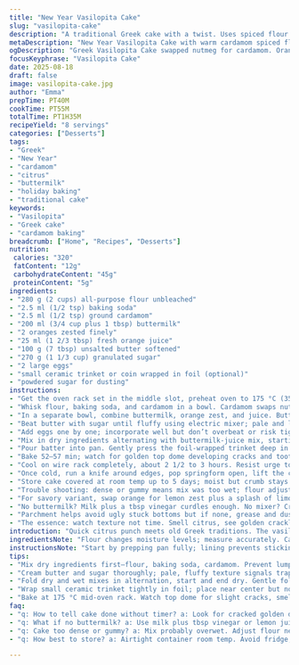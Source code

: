 ```yaml
---
title: "New Year Vasilopita Cake"
slug: "vasilopita-cake"
description: "A traditional Greek cake with a twist. Uses spiced flour base adjusted with warm cardamom instead of nutmeg, switched lemon zest for orange zest to brighten flavors. Yogurt replaced by buttermilk for tang and tender crumb. Optional trinket baked inside for luck. Batter balance important; too much liquid spells dense cake. Bakes until golden dome cracks a bit and toothpick comes out clean. Dusting powdered sugar with star stencil finish. Keeps moist 5 days in airtight container room temp. Fork ready for slicing. Perfect for midwinter celebrations or anytime you want a bit of tradition with a citrus punch."
metaDescription: "New Year Vasilopita Cake with warm cardamom spiced flour, zesty orange, and tangy buttermilk. Golden cracked dome hints moist crumb and subtle citrus aroma."
ogDescription: "Greek Vasilopita Cake swapped nutmeg for cardamom. Orange zest brightens. Buttermilk tenderizes. Bake bubbles crack top; toothpick test key. Lucky charm hidden inside."
focusKeyphrase: "Vasilopita Cake"
date: 2025-08-18
draft: false
image: vasilopita-cake.jpg
author: "Emma"
prepTime: PT40M
cookTime: PT55M
totalTime: PT1H35M
recipeYield: "8 servings"
categories: ["Desserts"]
tags:
- "Greek"
- "New Year"
- "cardamom"
- "citrus"
- "buttermilk"
- "holiday baking"
- "traditional cake"
keywords:
- "Vasilopita"
- "Greek cake"
- "cardamom baking"
breadcrumb: ["Home", "Recipes", "Desserts"]
nutrition: 
 calories: "320"
 fatContent: "12g"
 carbohydrateContent: "45g"
 proteinContent: "5g"
ingredients:
- "280 g (2 cups) all-purpose flour unbleached"
- "2.5 ml (1/2 tsp) baking soda"
- "2.5 ml (1/2 tsp) ground cardamom"
- "200 ml (3/4 cup plus 1 tbsp) buttermilk"
- "2 oranges zested finely"
- "25 ml (1 2/3 tbsp) fresh orange juice"
- "100 g (7 tbsp) unsalted butter softened"
- "270 g (1 1/3 cup) granulated sugar"
- "2 large eggs"
- "small ceramic trinket or coin wrapped in foil (optional)"
- "powdered sugar for dusting"
instructions:
- "Get the oven rack set in the middle slot, preheat oven to 175 °C (350 °F). Butter an 8-inch springform pan, line the bottom with parchment; prevents sticking and saves pan drama."
- "Whisk flour, baking soda, and cardamom in a bowl. Cardamom swaps nutmeg for a warmer, slightly floral punch—trust me, no regrets."
- "In a separate bowl, combine buttermilk, orange zest, and juice. Buttermilk gives tenderness, acidity wakes up the batter, saves from heaviness."
- "Beat butter with sugar until fluffy using electric mixer; pale and light means air bubbles folded in—key texture player."
- "Add eggs one by one; incorporate well but don’t overbeat or risk tight crumb. Too much whipping beats out the air."
- "Mix in dry ingredients alternating with buttermilk-juice mix, starting and ending with dry. Fold gently, no need to beat. Feel the batter thick, creamy but scoopable. Too wet or dry? Adjust with a splash of buttermilk or tablespoon flour silently."
- "Pour batter into pan. Gently press the foil-wrapped trinket deep in near center—not too deep or it disappears; not shallow or easy to spot. Tradition calls for luck; I call it suspense."
- "Bake 52–57 min; watch for golden top dome developing cracks and toothpick comes out with few crumbs, not wet batter. Oven temps vary, smell of citrus and warming spices is a clue to start peeking."
- "Cool on wire rack completely, about 2 1/2 to 3 hours. Resist urge to unmold warm or cracking welcomes disappointment."
- "Once cold, run a knife around edges, pop springform open, lift the cake. Dust powdered sugar through star-shaped stencil or simple sifted layer. Clean edges by gently lifting stencil straight up. Presentation counts."
- "Store cake covered at room temp up to 5 days; moist but crumb stays firm. If you missed the trinket in your slice, better luck next year or embrace the surprise bite."
- "Trouble shooting: dense or gummy means mix was too wet; flour adjustment needed. Burnt edges noisier ovens? Lower rack or tent with foil halfway."
- "For savory variant, swap orange for lemon zest plus a splash of limoncello; changes aroma dramatically. I tried both, orange wins for brightness, but lemon pleases the sour fans."
- "No buttermilk? Milk plus a tbsp vinegar curdles enough. No mixer? Cream butter and sugar long with wooden spoon or fork, muscle can offset absence of tech."
- "Parchment helps avoid ugly stuck bottoms but if none, grease and dust with flour well. My early efforts taught me that the hard way."
- "The essence: watch texture not time. Smell citrus, see golden crackle, toothpick dance, and cool fully—patience, the baker’s virtue."
introduction: "Quick citrus punch meets old Greek traditions. The vasilopita, just around New Year’s, hides a lucky charm; fun at the table but tricky to bake right. Yogurt felt plain; swapped for buttermilk adds depth and softness learned from back kitchen experiments. Cardamom over nutmeg brings subtle warmth without clumsy spice notes. Zesting oranges instead of lemons less harsh, blends nicely with sugar and butter. Watch batter consistency—not too runny—tells you when to stop. Practice timing using senses; the hint of fragrance, slight crack on dome, toothpick’s almost-clean poke. Cooling patiently? Non-negotiable. Stencil and dust sugar for festive look; cut eagerly, reveal who gets the good fortune. Keep cake covered; dries fast otherwise. Love the rituals in baking, the tension and the surprises, better with every try."
ingredientsNote: "Flour changes moisture levels; measure accurately. Cardamom instead of nutmeg is not typical but sparks interesting notes. Buttermilk adds tang and tender crumb, makes cake less dense—a worthwhile substitution. Butter soft, not melted; helps cream with sugar for lighter texture. Eggs room temp blend easier. Citrus zest rules flavor; fresh zest crucial or aromas dull. Orange juice replaces lemon juice for gentle sweetness, minimizes acidity without flattening flavors. Optional trinket adds fun; wrap well or small ceramic item suits. Powdered sugar dusting is traditional finish; stencil optional but adds visual charm. If allergic to nuts or dairy intolerant, substitute butter with coconut oil; texture shifts with caution but doable. Adjust flour or liquid to keep batter thick but spoonable. Consistency tells more than grams often."
instructionsNote: "Start by prepping pan fully; lining prevents sticking surprises. Dry ingredients whisked first distribute leaveners evenly; no lumps means even rise. Butter sugar creaming traps air—don’t skimp on this step or cake deflates inside. Eggs add moisture and bind but monitor mixing time; overbeating yields tough crumb. Alternate folding dry and wet prevents gluten overdevelopment; gentle folding preserves lightness. Insert lucky charm carefully; place same spot every time for consistency. Bake till dome golden with small cracks, smells citrus and warming spice—indicative cues over timer. Toothpick test final step; crumb sticks differently than batter. Cooling must be thorough to set crumb and make unmolding clean. Dust sugar through stencil sparks joy; practice stencil removal straight up to avoid smudging. Store airtight; keep moisture locked and flavor intact. Adjust oven rack lower if edges brown quickly. Use toothpick and smell more than timer alone; senses guide better than clock."
tips:
- "Mix dry ingredients first—flour, baking soda, cardamom. Prevent lumps, uneven rise. Cardamom replaces nutmeg; milder spice aroma, warm but not crushing. Use fresh orange zest; oils volatile, dull quickly."
- "Cream butter and sugar thoroughly; pale, fluffy texture signals trapped air. Air bubbles mean lighter crumb. Eggs room temp, add one by one to keep emulsion. Overbeating breaks air, makes dense crumb."
- "Fold dry and wet mixes in alternation, start and end dry. Gentle folds preserve batter thickness and fluffiness. Batter should be scoopable, creamy but not runny. Adjust softness with small flour or buttermilk tweaks silently."
- "Wrap small ceramic trinket tightly in foil; place near center but not bottom. Too deep hides charm, too shallow spoils surprise. Tradition meets suspense here. Careful pouring, gentle placement avoid disrupting batter texture."
- "Bake at 175 °C mid-oven rack. Watch top dome for slight cracks, smell citrus and cardamom warming. Toothpick emerges with few crumbs, no wet streaks. Cool fully on wire rack; warm cake traps steam, risks collapse."
faq:
- "q: How to tell cake done without timer? a: Look for cracked golden dome. Smell warming spices and citrus. Toothpick test last call. Crumbs cling but no wet batter. Senses guide better."
- "q: What if no buttermilk? a: Use milk plus tbsp vinegar or lemon juice. Let sit 5 min. Acidity tenderizes gluten—critical. Avoid straight milk; won’t give same crumb texture or tang."
- "q: Cake too dense or gummy? a: Mix probably overwet. Adjust flour next bake. Batter should be thick but pliable. Too wet, gluten weakens, batter sinks. Could try ground almonds as alternative thickener."
- "q: How best to store? a: Airtight container room temp. Avoid fridge, dries cake fast. Moist crumb stays up to 5 days. Wrap well if sliced. No freezer recommendation; crumb might degrade."

---
```

